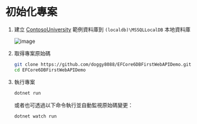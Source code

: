 # 初始化專案

1. 建立 [ContosoUniversity](https://gist.github.com/doggy8088/2a2f7075d49b3814d19513426ede3549) 範例資料庫到 `(localdb)\MSSQLLocalDB` 本地資料庫

    ![image](https://user-images.githubusercontent.com/88981/259044470-91e1d092-1a66-43d2-a4d0-9247a23734b7.png)

2. 取得專案原始碼

    ```sh
    git clone https://github.com/doggy8088/EFCore6DBFirstWebAPIDemo.git
    cd EFCore6DBFirstWebAPIDemo
    ```

3. 執行專案

    ```sh
    dotnet run
    ```

    或者也可透過以下命令執行並自動監視原始碼變更：

    ```sh
    dotnet watch run
    ```
